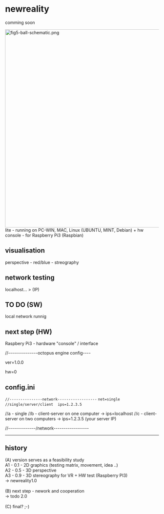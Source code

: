 # newreality

comming soon

<img src="https://raw.githubusercontent.com/octopusengine/newreality/master/newreality09.png" alt="fig5-ball-schematic.png" width="650">
<br />
lite - running on PC-WIN, MAC, Linux (UBUNTU, MINT, Debian)
+ hw console - for Raspberry Pi3 (Raspbian)

<h2>visualisation</h2>
perspective - red/blue - streography

<h2>network testing</h2>
localhost... > (IP)

<h2>TO DO (SW)</h2>
local network runnig

<h2>next step (HW)</h2>
Raspbery Pi3 - hardware "console" / interface


//---------------octopus engine config----

ver=1.0.0

hw=0

<h2>config.ini</h2>
<code>//---------------network------------------</code>
<code>net=single</code>
<code>//single/server/client</code>
<code> </code>
<code>ips=1.2.3.5</code>

//a - single
//b - client-server on one computer  -> ips=localhost 
//c - client-server on two computers -> ips=1.2.3.5 (your server IP)

//--------------/network------------------


<hr/>
<h2>history</h2>
(A) version serves as a feasibility study<br />
A1 - 0.1 - 2D graphics (testing matrix, movement, idea ..)<br />
A2 - 0.5 - 3D perspective<br />
A3 - 0.9 - 3D stereography for VR + HW test (Raspberry PI3)<br />
-> newreality1.0<br /><br />
(B) next step - nework and cooperation<br />
-> todo 2.0<br /><br />
(C) final? ;-)<br /><br />
